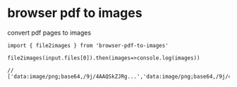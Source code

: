 # browser pdf to images

convert pdf pages to images

```
import { file2images } from 'browser-pdf-to-images'

file2images(input.files[0]).then(images=>console.log(images))

// ['data:image/png;base64,/9j/4AAQSkZJRg...','data:image/png;base64,/9j/4AAQSkZJRg...']
```